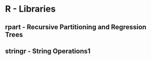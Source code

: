 # R - Libraries

## rpart - Recursive Partitioning and Regression Trees


## stringr - String Operations1
